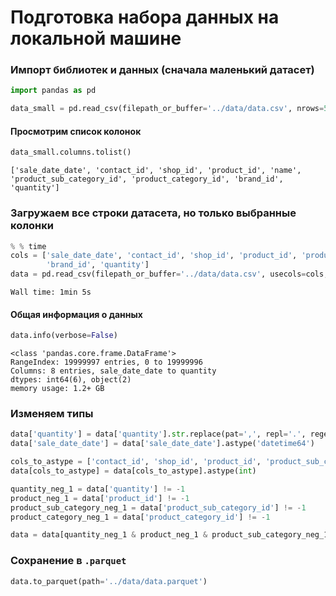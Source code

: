 # Подготовка набора данных на локальной машине

### Импорт библиотек и данных (сначала маленький датасет)

```python
import pandas as pd

data_small = pd.read_csv(filepath_or_buffer='../data/data.csv', nrows=5)
```

#### Просмотрим список колонок

```python
data_small.columns.tolist()
```

```shell
['sale_date_date', 'contact_id', 'shop_id', 'product_id', 'name', 'product_sub_category_id', 'product_category_id', 'brand_id', 'quantity']
```

### Загружаем все строки датасета, но только выбранные колонки

```python
% % time
cols = ['sale_date_date', 'contact_id', 'shop_id', 'product_id', 'product_sub_category_id', 'product_category_id',
        'brand_id', 'quantity']
data = pd.read_csv(filepath_or_buffer='../data/data.csv', usecols=cols, nrows=19999997)
```

```shell
Wall time: 1min 5s
```

#### Общая информация о данных

```python
data.info(verbose=False)
```

```shell
<class 'pandas.core.frame.DataFrame'>
RangeIndex: 19999997 entries, 0 to 19999996
Columns: 8 entries, sale_date_date to quantity
dtypes: int64(6), object(2)
memory usage: 1.2+ GB
```

### Изменяем типы

```python
data['quantity'] = data['quantity'].str.replace(pat=',', repl='.', regex=False).astype('float')
data['sale_date_date'] = data['sale_date_date'].astype('datetime64')

cols_to_astype = ['contact_id', 'shop_id', 'product_id', 'product_sub_category_id', 'product_category_id', 'brand_id']
data[cols_to_astype] = data[cols_to_astype].astype(int)

quantity_neg_1 = data['quantity'] != -1
product_neg_1 = data['product_id'] != -1
product_sub_category_neg_1 = data['product_sub_category_id'] != -1
product_category_neg_1 = data['product_category_id'] != -1

data = data[quantity_neg_1 & product_neg_1 & product_sub_category_neg_1 & product_category_neg_1]
```

### Сохранение в `.parquet`

```python
data.to_parquet(path='../data/data.parquet')
```